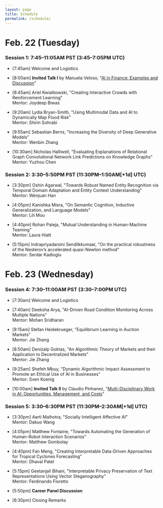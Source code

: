 ```yaml
---
layout: page
title: Schedule
permalink: /schedule/
---
```


# Feb. 22 (Tuesday)

### Session 1: 7:45–11:05AM PST (3:45–7:05PM UTC)

- [7:45am] Welcome and Logistics

- [8:00am] **Invited Talk I** by Manuela Veloso, "[AI in Finance: Examples and Discussion](../speakers/talk1)"

- [8:45am] Ariel Kwiatkowski, "Creating Interactive Crowds with Reinforcement Learning" \
Mentor: Joydeep Biwas

- [9:20am] Lydia Bryan-Smith, "Using Multimodal Data and AI to Dynamically Map Flood Risk" \
Mentor: Shirin Sohrabi

- [9:55am] Sebastian Berns, "Increasing the Diversity of Deep Generative Models" \
Mentor: Wenbin Zhang

- [10:30am] Nicholas Halliwell, "Evaluating Explanations of Relational Graph Convolutional Network Link Predictions on Knowledge Graphs" \
Mentor: Yuzhou Chen

### Session 2: 3:30–5:50PM PST (11:30PM–1:50AM[+1d] UTC)

- [3:30pm] Oshin Agarwal, "Towards Robust Named Entity Recognition via Temporal Domain Adaptation and Entity Context Understanding" \
Mentor: Wenjuan Han

- [4:05pm] Kanishka Misra, "On Semantic Cognition, Inductive Generalization, and Language Models" \
Mentor: Lili Mou

- [4:40pm] Rohan Paleja, "Mutual Understanding in Human-Machine Teaming" \
Mentor: Laura Hiatt

- [5:15pm] Indrapriyadarsini Sendilkkumaar, "On the practical robustness of the Nesterov’s accelerated quasi-Newton method" \
Mentor: Serdar Kadioglu


# Feb. 23 (Wednesday)

### Session 4: 7:30–11:00AM PST (3:30–7:00PM UTC)

- [7:30am] Welcome and Logistics

- [7:40am] Deeksha Arya, "AI-Driven Road Condition Monitoring Across Multiple Nations" \
Mentor: Mohan Sridharan

- [8:15am] Stefan Heidekrueger, "Equilibrium Learning in Auction Markets" \
Mentor: Jie Zhang

- [8:50am] Denizalp Goktas, "An Algorithmic Theory of Markets and their Application to Decentralized Markets" \
Mentor: Jie Zhang

- [9:25am] Shefeh Mbuy, "Dynamic Algorithmic Impact Assessment to Promote an Ethical Use of AI in Businesses" \
Mentor: Sven Koenig

- [10:00am] **Invited Talk II** by Claudio Pinhanez, "[Multi-Disciplinary Work in AI: Opportunities, Management, and Costs](../speakers/talk2)"

### Session 5: 3:30–6:30PM PST (11:30PM–2:30AM[+1d] UTC)

- [3:30pm] Aarti Malhotra, "Socially Intelligent Affective AI" \
Mentor: Dakuo Wang

- [4:05pm] Matthew Fontaine, "Towards Automating the Generation of Human-Robot Interaction Scenarios" \
Mentor: Matthew Gombolay

- [4:40pm] Fan Meng, "Creating Interpretable Data-Driven Approaches for Tropical Cyclones Forecasting" \
Mentor: Dhaval Patel

- [5:15pm] Geetanjali Bihani, "Interpretable Privacy Preservation of Text Representations Using Vector Steganography" \
Mentor: Ferdinando Fioretto

- [5:50pm] **Career Panel Discussion**

- [6:30pm] Closing Remarks
